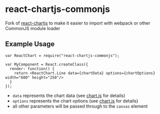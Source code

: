 react-chartjs-commonjs
============

Fork of [react-chartjs](https://github.com/jhudson8/react-chartjs) to make it easier to import with webpack
or other CommonJS module loader

Example Usage
-------------
```
var ReactChart = require("react-chartjs-commonjs");

var MyComponent = React.createClass({
  render: function() {
    return <ReactChart.Line data={chartData} options={chartOptions} width="600" height="250"/>
  }
});
```

* ```data``` represents the chart data (see [chart.js](http://www.chartjs.org/) for details)
* ```options``` represents the chart options (see [chart.js](http://www.chartjs.org/) for details)
* all other parameters will be passed through to the ```canvas``` element

